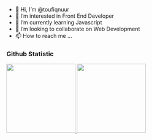 - 👋 Hi, I’m @toufiqnuur
- 👀 I’m interested in Front End Developer
- 🌱 I’m currently learning Javascript
- 💞️ I’m looking to collaborate on Web Development
- 📫 How to reach me ...

### Github Statistic
<p align="left">
<a href="https://github.com/dimasmds">
  <img height="180em" src="https://github-readme-stats-eight-theta.vercel.app/api?username=toufiqnuur&show_icons=true&theme=algolia&include_all_commits=true&count_private=true"/>
  <img height="180em" src="https://github-readme-stats-eight-theta.vercel.app/api/top-langs/?username=toufiqnuur&layout=compact&langs_count=8&theme=algolia"/>
</a>
</p>

<!---
toufiqnuur/toufiqnuur is a ✨ special ✨ repository because its `README.md` (this file) appears on your GitHub profile.
You can click the Preview link to take a look at your changes.
--->
